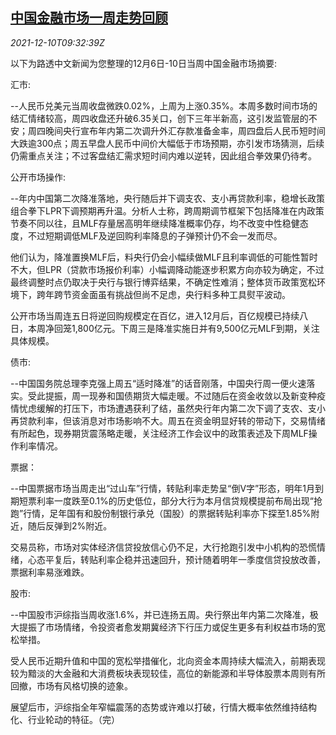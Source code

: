 <!--1639132263000-->
[中国金融市场一周走势回顾](https://cn.reuters.com/article/weekly-glance-china-fin-markets-1210-idCNKBS2IP0Q3)
------

<div><i>2021-12-10T09:32:39Z</i></div><p>以下为路透中文新闻为您整理的12月6日-10日当周中国金融市场摘要:</p><p>汇市:</p><p>--人民币兑美元当周收盘微跌0.02%，上周为上涨0.35%。本周多数时间市场的结汇情绪较高，周四收盘还升破6.35关口，创下三年半新高，这引发监管层的不安；周四晚间央行宣布年内第二次调升外汇存款准备金率，周四盘后人民币短时间大跌逾300点；周五早盘人民币中间价大幅低于市场预期，亦引发市场猜测，后续仍需重点关注；不过客盘结汇需求短时间内难以逆转，因此组合拳效果仍待考。</p><p>公开市场操作:</p><p>--年内中国第二次降准落地，央行随后并下调支农、支小再贷款利率，稳增长政策组合拳下LPR下调预期再升温。分析人士称，跨周期调节框架下包括降准在内政策节奏不同以往，且MLF存量居高明年继续降准概率仍存，均不改变中性稳健态度，不过短期调低MLF及逆回购利率降息的子弹预计仍不会一发而尽。</p><p>他们认为，降准置换MLF后，料央行仍会小幅续做MLF且利率调低的可能性暂时不大，但LPR（贷款市场报价利率）小幅调降动能逐步积累方向亦较为确定，不过最终调整时点仍取决于央行与银行博弈结果，不确定性难消；整体货币政策宽松环境下，跨年跨节资金面虽有挑战但尚不足虑，央行料多种工具熨平波动。</p><p>公开市场当周连五日将逆回购规模定在百亿，进入12月后，百亿规模已持续八日，本周净回笼1,800亿元。下周三是降准实施日并有9,500亿元MLF到期，关注具体规模。</p><p>债市:</p><p>--中国国务院总理李克强上周五“适时降准”的话音刚落，中国央行周一便火速落实。受此提振，周一现券和国债期货大幅走暖。不过随后在资金收敛以及新变种疫情忧虑缓解的打压下，市场遭遇获利了结，虽然央行年内第二次下调了支农、支小再贷款利率，但该消息对市场影响不大。周五在资金明显好转的带动下，交易情绪有所起色，现券期货震荡略走暖，关注经济工作会议中的政策表述及下周MLF操作利率情况。</p><p>票据：</p><p>--中国票据市场当周走出“过山车”行情，转贴利率走势呈“倒V字”形态，明年1月到期短票利率一度跌至0.1%的历史低位，部分大行为本月信贷规模提前布局出现“抢跑”行情，足年国有和股份制银行承兑（国股）的票据转贴利率亦下探至1.85%附近，随后反弹到2%附近。</p><p>交易员称，市场对实体经济信贷投放信心仍不足，大行抢跑引发中小机构的恐慌情绪，心态平复后，转贴利率企稳并迅速回升，预计随着明年一季度信贷投放改善，票据利率易涨难跌。</p><p>股市:</p><p>--中国股市沪综指当周收涨1.6%，并已连扬五周。央行祭出年内第二次降准，极大提振了市场情绪，令投资者愈发期冀经济下行压力或促生更多有利权益市场的宽松举措。</p><p>受人民币近期升值和中国的宽松举措催化，北向资金本周持续大幅流入，前期表现较为黯淡的大金融和大消费板块表现较佳，高位的新能源和半导体股票本周则有所回撤，市场有风格切换的迹象。</p><p>展望后市，沪综指全年窄幅震荡的态势或许难以打破，行情大概率依然维持结构化、行业轮动的特征。（完）</p>
